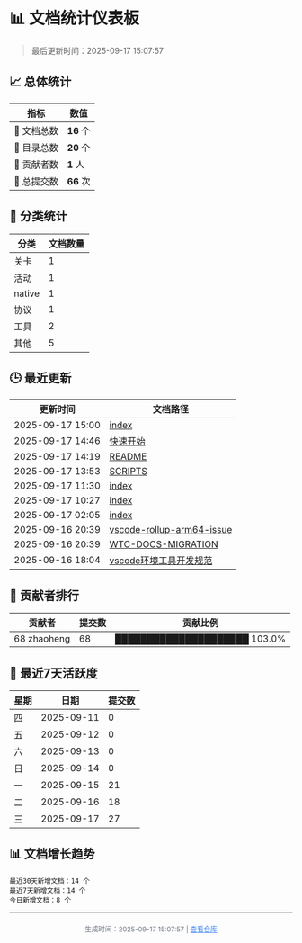 # 📊 文档统计仪表板

> 最后更新时间：2025-09-17 15:07:57

## 📈 总体统计

| 指标 | 数值 |
|------|------|
| 📄 文档总数 | **16** 个 |
| 📁 目录总数 | **20** 个 |
| 👥 贡献者数 | **1** 人 |
| 🔄 总提交数 | **66** 次 |

## 📂 分类统计

| 分类 | 文档数量 |
|------|----------|
| 关卡 | 1 |
| 活动 | 1 |
| native | 1 |
| 协议 | 1 |
| 工具 | 2 |
| 其他 | 5 |

## 🕒 最近更新

| 更新时间 | 文档路径 |
|----------|----------|
| 2025-09-17 15:00 | [index](/index.md) |
| 2025-09-17 14:46 | [快速开始](/其他/隐藏/快速开始.md) |
| 2025-09-17 14:19 | [README](/README.md) |
| 2025-09-17 13:53 | [SCRIPTS](/SCRIPTS.md) |
| 2025-09-17 11:30 | [index](/native/index.md) |
| 2025-09-17 10:27 | [index](/活动/index.md) |
| 2025-09-17 02:05 | [index](/协议/index.md) |
| 2025-09-16 20:39 | [vscode-rollup-arm64-issue](/故障排查/vscode-rollup-arm64-issue.md) |
| 2025-09-16 20:39 | [WTC-DOCS-MIGRATION](/其他/WTC-DOCS-MIGRATION.md) |
| 2025-09-16 18:04 | [vscode环境工具开发规范](/工具/vscode/vscode环境工具开发规范.md) |

## 👥 贡献者排行

| 贡献者 | 提交数 | 贡献比例 |
|--------|--------|----------|
|    68	zhaoheng | 68 | █████████████████████ 103.0% |

## 📅 最近7天活跃度

| 星期 | 日期 | 提交数 |
|------|------|--------|
| 四 | 2025-09-11 | 0 |
| 五 | 2025-09-12 | 0 |
| 六 | 2025-09-13 | 0 |
| 日 | 2025-09-14 | 0 |
| 一 | 2025-09-15 | 21 |
| 二 | 2025-09-16 | 18 |
| 三 | 2025-09-17 | 27 |

## 📊 文档增长趋势

```
最近30天新增文档：14 个
最近7天新增文档：14 个
今日新增文档：8 个
```

---

<div style="text-align: center; color: #6b7280; font-size: 12px; margin-top: 20px;">
生成时间：2025-09-17 15:07:57 | 
<a href="https://github.com/yourusername/worldtourcasino-docs" style="color: #3b82f6;">查看仓库</a>
</div>

<Dashboard />
